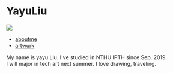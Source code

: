 <!DOCTYPE html>

<html>
<head>
  <tytle></tytle>
  
<link href="layout.css" rel="stylesheet" type="text/css">

</head>

<body>

<div id="HEADER">
  <h1>YayuLiu</h1>
<img src="https://imgur.com/oqTkhy4">
</div>


<div id="NAV">
  <ul>
    <li><a href="#">aboutme</a></li>
    <li><a href="#">artwork</a></li>
  </ul>
</div>

<div id="CONTENT">

<p>My name is yayu Liu. I've studied in NTHU IPTH since Sep. 2019.<br >
I will major in tech art next summer. I love drawing, traveling.<br ></p>
</div>

</body>
</html>
